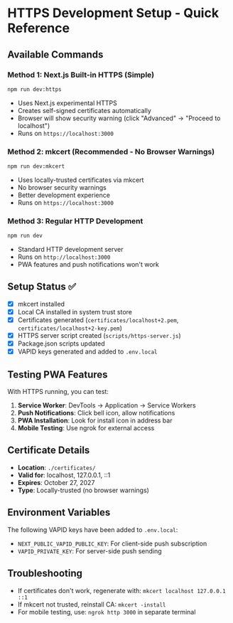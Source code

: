 # HTTPS Development Setup - Quick Reference

## Available Commands

### Method 1: Next.js Built-in HTTPS (Simple)

```bash
npm run dev:https
```

- Uses Next.js experimental HTTPS
- Creates self-signed certificates automatically
- Browser will show security warning (click "Advanced" → "Proceed to localhost")
- Runs on `https://localhost:3000`

### Method 2: mkcert (Recommended - No Browser Warnings)

```bash
npm run dev:mkcert
```

- Uses locally-trusted certificates via mkcert
- No browser security warnings
- Better development experience
- Runs on `https://localhost:3000`

### Method 3: Regular HTTP Development

```bash
npm run dev
```

- Standard HTTP development server
- Runs on `http://localhost:3000`
- PWA features and push notifications won't work

## Setup Status ✅

- [x] mkcert installed
- [x] Local CA installed in system trust store
- [x] Certificates generated (`certificates/localhost+2.pem`, `certificates/localhost+2-key.pem`)
- [x] HTTPS server script created (`scripts/https-server.js`)
- [x] Package.json scripts updated
- [x] VAPID keys generated and added to `.env.local`

## Testing PWA Features

With HTTPS running, you can test:

1. **Service Worker**: DevTools → Application → Service Workers
2. **Push Notifications**: Click bell icon, allow notifications
3. **PWA Installation**: Look for install icon in address bar
4. **Mobile Testing**: Use ngrok for external access

## Certificate Details

- **Location**: `./certificates/`
- **Valid for**: localhost, 127.0.0.1, ::1
- **Expires**: October 27, 2027
- **Type**: Locally-trusted (no browser warnings)

## Environment Variables

The following VAPID keys have been added to `.env.local`:

- `NEXT_PUBLIC_VAPID_PUBLIC_KEY`: For client-side push subscription
- `VAPID_PRIVATE_KEY`: For server-side push sending

## Troubleshooting

- If certificates don't work, regenerate with: `mkcert localhost 127.0.0.1 ::1`
- If mkcert not trusted, reinstall CA: `mkcert -install`
- For mobile testing, use: `ngrok http 3000` in separate terminal
